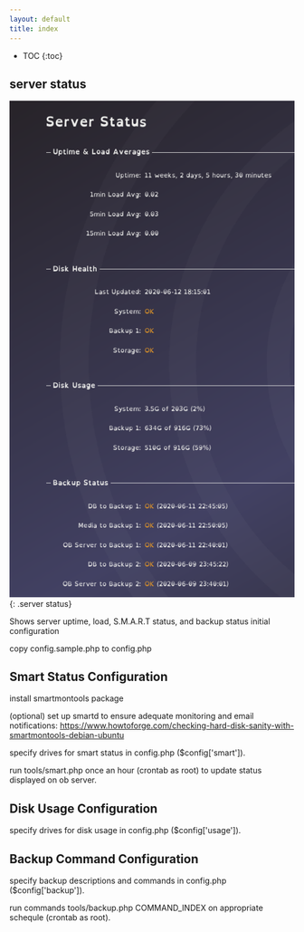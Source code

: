 ```yaml
---
layout: default
title: index
---
```


* TOC
{:toc}

## server status

![ Server Status](img/server_stats.png){: .server status}

Shows server uptime, load, S.M.A.R.T status, and backup status
initial configuration

copy config.sample.php to config.php

## Smart Status Configuration

install smartmontools package    

(optional) set up smartd to ensure adequate monitoring and email notifications: https://www.howtoforge.com/checking-hard-disk-sanity-with-smartmontools-debian-ubuntu

specify drives for smart status in config.php ($config['smart']).

run tools/smart.php once an hour (crontab as root) to update status displayed on ob server.  

## Disk Usage Configuration

specify drives for disk usage in config.php ($config['usage']).

## Backup Command Configuration

specify backup descriptions and commands in config.php ($config['backup']).

run commands tools/backup.php COMMAND_INDEX on appropriate schequle (crontab as root).
